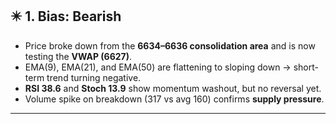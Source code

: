 ## ✴️ 1. Bias: **Bearish**

- Price broke down from the **6634–6636 consolidation area** and is now testing the **VWAP (6627)**.
- EMA(9), EMA(21), and EMA(50) are flattening to sloping down → short-term trend turning negative.
- **RSI 38.6** and **Stoch 13.9** show momentum washout, but no reversal yet.
- Volume spike on breakdown (317 vs avg 160) confirms **supply pressure**.

---
